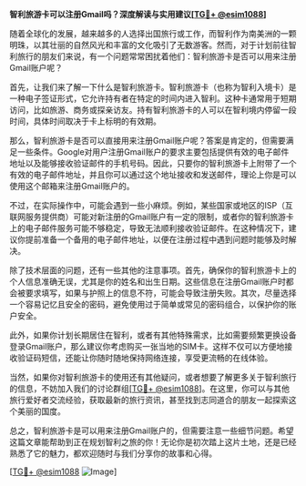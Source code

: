 **智利旅游卡可以注册Gmail吗？深度解读与实用建议[[TG💪+ @esim1088](https://t.me/s/esim1088)]**

随着全球化的发展，越来越多的人选择出国旅行或工作，而智利作为南美洲的一颗明珠，以其壮丽的自然风光和丰富的文化吸引了无数游客。然而，对于计划前往智利旅行的朋友们来说，有一个问题常常困扰着他们：智利旅游卡是否可以用来注册Gmail账户呢？

首先，让我们来了解一下什么是智利旅游卡。智利旅游卡（也称为智利入境卡）是一种电子签证形式，它允许持有者在特定的时间内进入智利。这种卡通常用于短期访问，比如旅游、商务或探亲访友。持有智利旅游卡的人可以在智利境内停留一段时间，具体时间取决于卡上标明的有效期。

那么，智利旅游卡是否可以直接用来注册Gmail账户呢？答案是肯定的，但需要满足一些条件。Google对用户注册Gmail账户的要求主要包括提供有效的电子邮件地址以及能够接收验证邮件的手机号码。因此，只要你的智利旅游卡上附带了一个有效的电子邮件地址，并且你可以通过这个地址接收和发送邮件，理论上你是可以使用这个邮箱来注册Gmail账户的。

不过，在实际操作中，可能会遇到一些小麻烦。例如，某些国家或地区的ISP（互联网服务提供商）可能对新注册的Gmail账户有一定的限制，或者你的智利旅游卡上的电子邮件服务可能不够稳定，导致无法顺利接收验证邮件。在这种情况下，建议你提前准备一个备用的电子邮件地址，以便在注册过程中遇到问题时能够及时解决。

除了技术层面的问题，还有一些其他的注意事项。首先，确保你的智利旅游卡上的个人信息准确无误，尤其是你的姓名和出生日期。这些信息在注册Gmail账户时都会被要求填写，如果与护照上的信息不符，可能会导致注册失败。其次，尽量选择一个容易记忆且安全的密码，避免使用过于简单或常见的密码组合，以保护你的账户安全。

此外，如果你计划长期居住在智利，或者有其他特殊需求，比如需要频繁更换设备登录Gmail账户，那么建议你考虑购买一张当地的SIM卡。这样不仅可以方便地接收验证码短信，还能让你随时随地保持网络连接，享受更流畅的在线体验。

当然，如果你对智利旅游卡的使用还有其他疑问，或者想要了解更多关于智利旅行的信息，不妨加入我们的讨论群组[[TG💪+ @esim1088](https://t.me/s/esim1088)]。在这里，你可以与其他旅行爱好者交流经验，获取最新的旅行资讯，甚至找到志同道合的朋友一起探索这个美丽的国度。

总之，智利旅游卡是可以用来注册Gmail账户的，但需要注意一些细节问题。希望这篇文章能帮助到正在规划智利之旅的你！无论你是初次踏上这片土地，还是已经熟悉了它的魅力，都欢迎随时与我们分享你的故事和心得。

[[TG💪+ @esim1088](https://t.me/s/esim1088) ![Image](https://i.postimg.cc/4NQfJmqS/Snipaste-2025-05-13-00-14-12.png)]